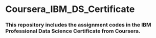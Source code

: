 # Coursera_IBM_DS_Certificate
### This repository includes the assignment codes in the IBM Professional Data Science Certificate from Coursera.
